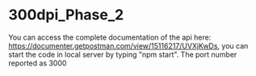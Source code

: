 # 300dpi_Phase_2
You can access the complete documentation of the api here: https://documenter.getpostman.com/view/15116217/UVXjKwDs,
you can start the code in local server by typing "npm start". The port number reported as 3000
